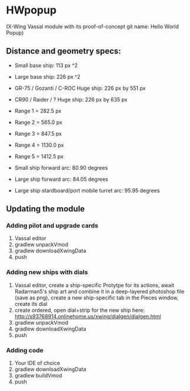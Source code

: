 # HWpopup 
(X-Wing Vassal module with its proof-of-concept git name: Hello World Popup)

## Distance and geometry specs:

* Small base ship: 113 px ^2 
* Large base ship: 226 px ^2
* GR-75 / Gozanti / C-ROC Huge ship:  226 px by 551 px
* CR90 / Raider / ? Huge ship: 226 px by 635 px

* Range 1 =  282.5 px
* Range 2 =  565.0 px
* Range 3 = 847.5 px
* Range 4 = 1130.0 px
* Range 5 = 1412.5 px

* Small ship forward arc: 80.90 degrees
* Large ship forward arc: 84.05 degrees
* Large ship stardboard/port mobile turret arc: 95.95 degrees


## Updating the module

### Adding pilot and upgrade cards
1. Vassal editor
2. gradlew unpackVmod
3. gradlew downloadXwingData
4. push

### Adding new ships with dials
1. Vassal editor, create a ship-specific Protytpe for its actions, await Radarman5's ship art and combine it in a deep-layered photoshop file  (save as png), create a new ship-specific tab in the Pieces window, create its dial
2. create ordered, open dial+strip for the new ship here: http://s93768914.onlinehome.us/xwing/dialgen/dialgen.html
3. gradlew unpackVmod
4. gradlew downloadXwingData
5. push

### Adding code
1. Your IDE of choice
2. gradlew downloadXwingData
3. gradlew buildVmod
4. push
